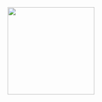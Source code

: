 <p align="center">
 <img src="https://dday-widget.minung.dev/widget?text=remaining%20%F0%9F%93%85&date=2024-01-01&startDate=2023-01-01&theme=theme1" height="196"/>
<!--   <img src="https://bubkoo-server.vercel.app/365dots" height="196"/> -->
</p>
